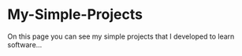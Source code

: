 # My-Simple-Projects
On this page you can see my simple projects that I developed to learn software...
